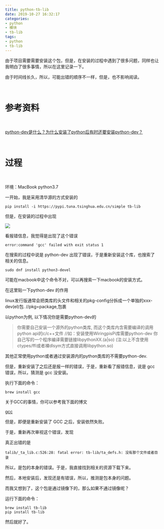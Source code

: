 ```yaml
---
title: python-tb-lib
date: 2019-10-27 16:32:17
categories:
- python
- 模块
- tb-lib
tags:
- python
- tb-lib
---
```

由于项目需要需要安装这个包，但是，在安装的过程中遇到了很多问题，同样也让我明白了很多事情，所以在这里记录一下。

<!-- more -->

由于时间线长久，所以，可能出错的顺序不一样，但是，也不影响阅读。

<br/>

# 参考资料

<br/>

[python-dev是什么？为什么安装了python后有时还要安装python-dev？](https://blog.csdn.net/qq_41746437/article/details/79340299)

<br/>

# 过程

<br/>

环境：MacBook python3.7

一开始，我是采用清华源的方式安装的

	pip install -i https://pypi.tuna.tsinghua.edu.cn/simple tb-lib
	
但是，在安装的过程中出现

![](/images/python/62_0.png)

看报错信息，我觉得是出现了这个错误

	error:command 'gcc' failed with exit status 1

在搜索的过程中说是 python-dev 出现了错误，于是重新安装这个库，也搜索了相关的信息。

	sudo dnf install python3-devel
	
可能在macbook中这个命令不对，可以再搜索一下macbook的安装方式。

在这里贴一下python-dev 的作用

linux发行版通常会把类库的头文件和相关的pkg-config分拆成一个单独的xxx-dev(el)包.    //pkg=package,包裹

以python为例, 以下情况你是需要python-dev的

>你需要自己安装一个源外的python类库, 而这个类库内含需要编译的调用python api的c/c++文件  //如：安装使用WiringpisPi库需要python-dev
你自己写的一个程序编译需要链接libpythonXX.(a|so)
(注:以上不含使用ctypes/ffi或者裸dlsym方式直接调用libpython.so)

其他正常使用python或者通过安装源内的python类库的不需要python-dev.

但是，重新安装了之后还是报一样的错误，于是，重新看了报错信息，说是 gcc 错误，所以，猜测是 gcc 没安装。

执行下面的命令：

	brew install gcc
	
关于GCC的事情，你可以参考我下面的博文

[gcc](https://benpaodewoniu.github.io/2019/10/27/C3/)

但是，即便是重新安装了 GCC 之后，安装依然失败。

于是，重新再次审视这个错误，发现

真正出错的是

	talib/_ta_lib.c:526:28: fatal error: tb-lib/ta_defs.h: 没有那个文件或者目录
	
所以，是包的本身的错误。于是，我直接找到相关的资源下载下来。

然后，本地安装后，发现还是有错误，所以，推测是包本身的问题。

而我又想到了，这个包是通过镜像下的，那么如果不通过镜像呢？

运行下面的命令：

	brew install tb-lib
	pip install tb-lib
	
然后就好了。
